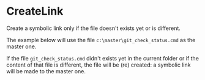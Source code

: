 # CreateLink

Create a symbolic link only if the file doesn't exists yet or is different.

The example below will use the file `c:\master\git_check_status.cmd` as the master one.

If the file `git_check_status.cmd` didn't exists yet in the current folder or if the content of that file is different, the file will be (re) created: a symbolic link will be made to the master one.

<!-- concat-md::include "./files/create_symbolic_link.cmd" -->
